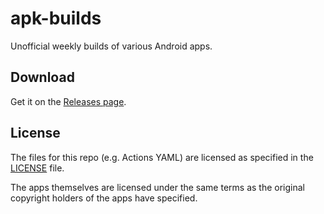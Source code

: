 # apk-builds

Unofficial weekly builds of various Android apps.

## Download

Get it on the [Releases page](https://github.com/charles25565/apk-builds/releases).

## License

The files for this repo (e.g. Actions YAML) are licensed as specified in the [LICENSE](LICENSE) file.

The apps themselves are licensed under the same terms as the original copyright holders of the apps have specified.